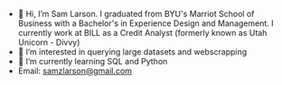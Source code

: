 - 👋 Hi, I’m Sam Larson. I graduated from BYU's Marriot School of Business with a Bachelor's in Experience Design and Management. I currently work at BILL as a Credit Analyst (formerly known as Utah Unicorn - Divvy)
- 👀 I’m interested in querying large datasets and webscrapping
- 🌱 I’m currently learning SQL and Python
- Email: samzlarson@gmail.com

<!---
samzlarson/samzlarson is a ✨ special ✨ repository because its `README.md` (this file) appears on your GitHub profile.
You can click the Preview link to take a look at your changes.
--->
